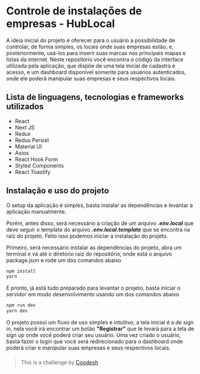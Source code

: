 # **Controle de instalações de empresas - HubLocal**

A ideia inicial do projeto é oferecer para o usuário a possibilidade de controlar, de forma simples, os locais onde suas empresas estão, e, posteriormente, usá-los para inserir suas marcas nos principais mapas e listas da internet. Neste reposítório você encontra o código da interface utilizada pela aplicação, que dispõe de uma tela inicial de cadastro e acesso, e um dashboard disponível somente para usuários autenticados, onde ele poderá manipular suas empresas e seus respectivos locais.

## **Lista de linguagens, tecnologias e frameworks utilizados**
- React
- Next JS
- Redux
- Redux Persist
- Material UI
- Axios
- React Hook Form
- Styled Components
- React Toastify

## **Instalação e uso do projeto**
O setup da aplicação é simples, basta instalar as dependências e levantar a aplicação manualmente.

Porém, antes disso, será necessário a criação de um arquivo ***.env.local*** que deve seguir o template do arquivo ***.env.local.template*** que se encontra na raíz do projeto. Feito isso podemos iniciar a instalação do projeto.

Primeiro, será necessário instalar as dependências do projeto, abra um terminal e vá até o diretório raíz do repositório, onde está o arquivo package.json e rode um dos comandos abaixo

```bash
npm install
yarn
```
E pronto, já está tudo preparado para levantar o projeto, basta iniciar o servidor em modo desenvolvimento usando um dos comandos abaixo

```bash
npm run dev
yarn dev
```

O projeto possui um fluxo de uso simples e intuitivo, a tela inicial é a de sign in, nela você irá encontrar um botão **"Registrar"** que te levará para a tela de sign up onde você poderá criar seu usuário. 
Uma vez criado o usuário, basta fazer o login que você será redirecionado para o dashboard onde poderá criar e manipular suas empresas e seus respectivos locais.

> <div style="padding: 8px 0">This is a challenge by <a href="https://coodesh.com/" target="_blank">Coodesh</a></div>